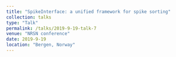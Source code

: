 ```yaml
---
title: "SpikeInterface: a unified framework for spike sorting"
collection: talks
type: "Talk"
permalink: /talks/2019-9-19-talk-7
venue: "NRSN conference"
date: 2019-9-19
location: "Bergen, Norway"
---
```

